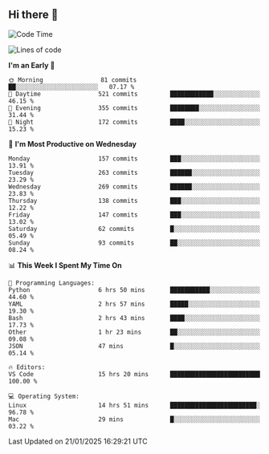 ## Hi there 👋

<!--
**Wangmerlyn/Wangmerlyn** is a ✨ _special_ ✨ repository because its `README.md` (this file) appears on your GitHub profile.

Here are some ideas to get you started:

- 🔭 I’m currently working on ...
- 🌱 I’m currently learning ...
- 👯 I’m looking to collaborate on ...
- 🤔 I’m looking for help with ...
- 💬 Ask me about ...
- 📫 How to reach me: ...
- 😄 Pronouns: ...
- ⚡ Fun fact: ...
-->
<!--START_SECTION:waka-->
![Code Time](http://img.shields.io/badge/Code%20Time-22%20hrs%209%20mins-blue)

![Lines of code](https://img.shields.io/badge/From%20Hello%20World%20I%27ve%20Written-8.2%20million%20lines%20of%20code-blue)

**I'm an Early 🐤** 

```text
🌞 Morning                81 commits          ██░░░░░░░░░░░░░░░░░░░░░░░   07.17 % 
🌆 Daytime                521 commits         ████████████░░░░░░░░░░░░░   46.15 % 
🌃 Evening                355 commits         ████████░░░░░░░░░░░░░░░░░   31.44 % 
🌙 Night                  172 commits         ████░░░░░░░░░░░░░░░░░░░░░   15.23 % 
```
📅 **I'm Most Productive on Wednesday** 

```text
Monday                   157 commits         ███░░░░░░░░░░░░░░░░░░░░░░   13.91 % 
Tuesday                  263 commits         ██████░░░░░░░░░░░░░░░░░░░   23.29 % 
Wednesday                269 commits         ██████░░░░░░░░░░░░░░░░░░░   23.83 % 
Thursday                 138 commits         ███░░░░░░░░░░░░░░░░░░░░░░   12.22 % 
Friday                   147 commits         ███░░░░░░░░░░░░░░░░░░░░░░   13.02 % 
Saturday                 62 commits          █░░░░░░░░░░░░░░░░░░░░░░░░   05.49 % 
Sunday                   93 commits          ██░░░░░░░░░░░░░░░░░░░░░░░   08.24 % 
```


📊 **This Week I Spent My Time On** 

```text
💬 Programming Languages: 
Python                   6 hrs 50 mins       ███████████░░░░░░░░░░░░░░   44.60 % 
YAML                     2 hrs 57 mins       █████░░░░░░░░░░░░░░░░░░░░   19.30 % 
Bash                     2 hrs 43 mins       ████░░░░░░░░░░░░░░░░░░░░░   17.73 % 
Other                    1 hr 23 mins        ██░░░░░░░░░░░░░░░░░░░░░░░   09.08 % 
JSON                     47 mins             █░░░░░░░░░░░░░░░░░░░░░░░░   05.14 % 

🔥 Editors: 
VS Code                  15 hrs 20 mins      █████████████████████████   100.00 % 

💻 Operating System: 
Linux                    14 hrs 51 mins      ████████████████████████░   96.78 % 
Mac                      29 mins             █░░░░░░░░░░░░░░░░░░░░░░░░   03.22 % 
```


 Last Updated on 21/01/2025 16:29:21 UTC
<!--END_SECTION:waka-->
